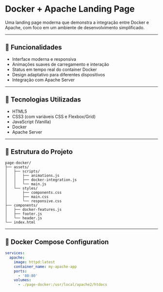 # Docker + Apache Landing Page

Uma landing page moderna que demonstra a integração entre Docker e Apache, com foco em um ambiente de desenvolvimento simplificado.

---

## 🚀 Funcionalidades

- Interface moderna e responsiva
- Animações suaves de carregamento e interação
- Status em tempo real do container Docker
- Design adaptativo para diferentes dispositivos
- Integração com Apache Server

---

## 🔧 Tecnologias Utilizadas

- HTML5
- CSS3 (com variáveis CSS e Flexbox/Grid)
- JavaScript (Vanilla)
- Docker
- Apache Server

---

## 📁 Estrutura do Projeto

```
page-docker/
├── assets/
│   ├── scripts/
│   │   ├── animations.js
│   │   ├── docker-integration.js
│   │   └── main.js
│   └── styles/
│       ├── components.css
│       ├── main.css
│       └── responsive.css
├── components/
│   ├── docker-features.js
│   ├── footer.js
│   └── header.js
└── index.html
```

---

## 🐳 Docker Compose Configuration

```yaml
services:
  apache:
    image: httpd:latest
    container_name: my-apache-app
    ports: 
      - '80:80'
    volumes:
      - ./page-docker:/usr/local/apache2/htdocs



